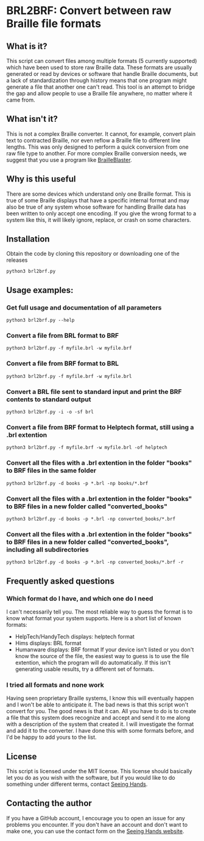 # BRL2BRF: Convert between raw Braille file formats

## What is it?
This script can convert files among multiple formats (5 currently supported) which have been used to store raw Braille data. These formats are usually generated or read by devices or software that handle Braille documents, but a lack of standardization through history means that one program might generate a file that another one can't read. This tool is an attempt to bridge the gap and allow people to use a Braille file anywhere, no matter where it came from.

## What isn't it?
This is not a complex Braille converter. It cannot, for example, convert plain text to contracted Braille, nor even reflow a Braille file to different line lengths. This was only designed to perform a quick conversion from one raw file type to another. For more complex Braille conversion needs, we suggest that you use a program like [BrailleBlaster](https://brailleblaster.org/).

## Why is this useful
There are some devices which understand only one Braille format. This is true of some Braille displays that have a specific internal format and may also be true of any system whose software for handling Braille data has been written to only accept one encoding. If you give the wrong format to a system like this, it will likely ignore, replace, or crash on some characters.

## Installation
Obtain the code by cloning this repository or downloading one of the releases
```
python3 brl2brf.py
```

## Usage examples:
### Get full usage and documentation of all parameters
```
python3 brl2brf.py --help
```

### Convert a file from BRL format to BRF
```
python3 brl2brf.py -f myfile.brl -w myfile.brf
```

### Convert a file from BRF format to BRL
```
python3 brl2brf.py -f myfile.brf -w myfile.brl
```

### Convert a BRL file sent to standard input and print the BRF contents to standard output
```
python3 brl2brf.py -i -o -sf brl
```

### Convert a file from BRF format to Helptech format, still using a .brl extention
```
python3 brl2brf.py -f myfile.brf -w myfile.brl -of helptech
```

### Convert all the files with a .brl extention in the folder "books" to BRF files in the same folder
```
python3 brl2brf.py -d books -p *.brl -np books/*.brf
```

### Convert all the files with a .brl extention in the folder "books" to BRF files in a new folder called "converted_books"
```
python3 brl2brf.py -d books -p *.brl -np converted_books/*.brf
```

### Convert all the files with a .brl extention in the folder "books" to BRF files in a new folder called "converted_books", including all subdirectories
```
python3 brl2brf.py -d books -p *.brl -np converted_books/*.brf -r
```

## Frequently asked questions
### Which format do I have, and which one do I need
I can't necessarily tell you. The most reliable way to guess the format is to know what format your system supports. Here is a short list of known formats:
* HelpTech/HandyTech displays: helptech format
* Hims displays: BRL format
* Humanware displays: BRF format
If your device isn't listed or you don't know the source of the file, the easiest way to guess is to use the file extention, which the program will do automatically. If this isn't generating usable results, try a different set of formats.

### I tried all formats and none work
Having seen proprietary Braille systems, I know this will eventually happen and I won't be able to anticipate it. The bad news is that this script won't convert for you. The good news is that it can. All you have to do is to create a file that this system does recognize and accept and send it to me along with a description of the system that created it. I will investigate the format and add it to the converter. I have done this with some formats before, and I'd be happy to add yours to the list.

## License
This script is licensed under the MIT license. This license should basically let you do as you wish with the software, but if you would like to do something under different terms, contact [Seeing Hands](https://www.seeinghands.org).

## Contacting the author
If you have a GitHub account, I encourage you to open an issue for any problems you encounter. If you don't have an account and don't want to make one, you can use the contact form on the [Seeing Hands website](https://www.seeinghands.org).